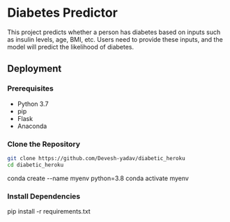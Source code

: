 # Diabetes Predictor

This project predicts whether a person has diabetes based on inputs such as insulin levels, age, BMI, etc. Users need to provide these inputs, and the model will predict the likelihood of diabetes.

## Deployment

### Prerequisites
- Python 3.7
- pip
- Flask
- Anaconda

### Clone the Repository
```bash
git clone https://github.com/Devesh-yadav/diabetic_heroku
cd diabetic_heroku
```

conda create --name myenv python=3.8
conda activate myenv

### Install Dependencies
pip install -r requirements.txt
